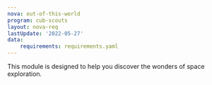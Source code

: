 ```yaml
---
nova: out-of-this-world
program: cub-scouts
layout: nova-req
lastUpdate: '2022-05-27'
data:
    requirements: requirements.yaml
---
```


This module is designed to help you discover the wonders of space exploration.
